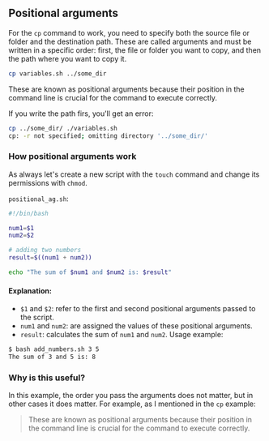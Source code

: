 ## Positional arguments
For the `cp` command to work, you need to specify both the source file or folder and the destination path. These are called arguments and must be written in a specific order: first, the file or folder you want to copy, and then the path where you want to copy it.
```bash
cp variables.sh ../some_dir
```
These are known as positional arguments because their position in the command line is crucial for the command to execute correctly.

If you write the path firs, you'll get an error:
```bash
cp ../some_dir/ ./variables.sh 
cp: -r not specified; omitting directory '../some_dir/'
```

### How positional arguments work
As always let's create a new script with the `touch` command and change its permissions with `chmod`.

`positional_ag.sh`:
```bash
#!/bin/bash

num1=$1
num2=$2

# adding two numbers
result=$((num1 + num2))

echo "The sum of $num1 and $num2 is: $result"
```

#### Explanation:
- `$1` and `$2`: refer to the first and second positional arguments passed to the script.
- `num1` and `num2`: are assigned the values of these positional arguments.
- `result`: calculates the sum of `num1` and `num2`.
Usage example:
```bash
$ bash add_numbers.sh 3 5
The sum of 3 and 5 is: 8
```

### Why is this useful?
In this example, the order you pass the arguments does not matter, but in other cases it does matter. For example, as I mentioned in the `cp` example:
> These are known as positional arguments because their position in the command line is crucial for the command to execute correctly.
